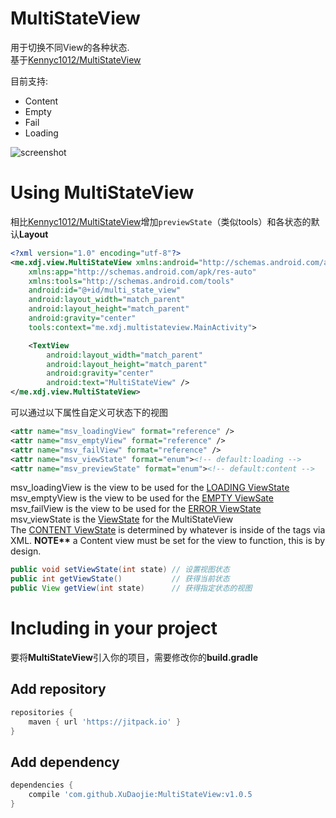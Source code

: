 MultiStateView
===
用于切换不同View的各种状态.<br>
基于[Kennyc1012/MultiStateView](https://github.com/Kennyc1012/MultiStateView)

目前支持:
- Content
- Empty
- Fail
- Loading

![screenshot](https://github.com/XuDaojie/MultiStateView/blob/develop/art/MultiStateView.gif)

# Using MultiStateView
相比[Kennyc1012/MultiStateView](https://github.com/Kennyc1012/MultiStateView)增加`previewState`（类似tools）和各状态的默认**Layout**
```xml
<?xml version="1.0" encoding="utf-8"?>
<me.xdj.view.MultiStateView xmlns:android="http://schemas.android.com/apk/res/android"
    xmlns:app="http://schemas.android.com/apk/res-auto"
    xmlns:tools="http://schemas.android.com/tools"
    android:id="@+id/multi_state_view"
    android:layout_width="match_parent"
    android:layout_height="match_parent"
    android:gravity="center"
    tools:context="me.xdj.multistateview.MainActivity">

    <TextView
        android:layout_width="match_parent"
        android:layout_height="match_parent"
        android:gravity="center"
        android:text="MultiStateView" />
</me.xdj.view.MultiStateView>
```
可以通过以下属性自定义可状态下的视图
```xml
<attr name="msv_loadingView" format="reference" />
<attr name="msv_emptyView" format="reference" />
<attr name="msv_failView" format="reference" />
<attr name="msv_viewState" format="enum"><!-- default:loading -->
<attr name="msv_previewState" format="enum"><!-- default:content -->
```

msv_loadingView is the view to be used for the [LOADING ViewState](https://github.com/Kennyc1012/MultiStateView/blob/master/library/src/main/java/com/kennyc/view/MultiStateView.java#L34)<br>
msv_emptyView is the view to be used for the [EMPTY ViewSate](https://github.com/Kennyc1012/MultiStateView/blob/master/library/src/main/java/com/kennyc/view/MultiStateView.java#L32)<br>
msv_failView is the view to be used for the [ERROR ViewState](https://github.com/Kennyc1012/MultiStateView/blob/master/library/src/main/java/com/kennyc/view/MultiStateView.java#L30)<br>
msv_viewState is the [ViewState](https://github.com/Kennyc1012/MultiStateView/blob/master/library/src/main/java/com/kennyc/view/MultiStateView.java#L38) for the MultiStateView<br>
The [CONTENT ViewState](https://github.com/Kennyc1012/MultiStateView/blob/master/library/src/main/java/com/kennyc/view/MultiStateView.java#L28) is determined by whatever is inside of the tags via XML. <b>NOTE**</b> a Content view must be set for the view to function, this is by design. 

```java 
public void setViewState(int state) // 设置视图状态
public int getViewState()           // 获得当前状态
public View getView(int state)      // 获得指定状态的视图
```

# Including in your project
要将**MultiStateView**引入你的项目，需要修改你的**build.gradle**

## Add repository 
```groovy
repositories {
    maven { url 'https://jitpack.io' }
}
```
## Add dependency
```groovy
dependencies {
    compile 'com.github.XuDaojie:MultiStateView:v1.0.5
}
```